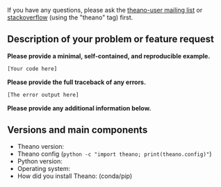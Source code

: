 If you have any questions, please ask the [theano-user mailing list](https://groups.google.com/forum/#!forum/theano-users) or [stackoverflow](http://stackoverflow.com/) (using the "theano" tag) first.

## Description of your problem or feature request

**Please provide a minimal, self-contained, and reproducible example.**
```python
[Your code here]
```

**Please provide the full traceback of any errors.**
```python
[The error output here]
```

**Please provide any additional information below.**


## Versions and main components

* Theano version:
* Theano config (`python -c "import theano; print(theano.config)"`)
* Python version:
* Operating system:
* How did you install Theano: (conda/pip)
